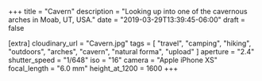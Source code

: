 +++
title = "Cavern"
description = "Looking up into one of the cavernous arches in Moab, UT, USA."
date = "2019-03-29T13:39:45-06:00"
draft = false

[extra]
cloudinary_url = "Cavern.jpg"
tags = [
  "travel",
  "camping",
  "hiking",
  "outdoors",
  "arches",
  "cavern",
  "natural forma",
  "upload"
]
aperture = "2.4"
shutter_speed = "1/648"
iso = "16"
camera = "Apple iPhone XS"
focal_length = "6.0 mm"
height_at_1200 = 1600
+++
